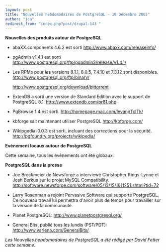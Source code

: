 ```yaml
---
layout: post
title: "Nouvelles hebdomadaires de PostgreSQL - 18 Décembre 2005"
author: "jca"
redirect_from: "index.php?post/drupal-143 "
---
```




<strong>Nouvelles des produits autour de PostgreSQL</strong>

<ul>

<li>

abaXX.components 4.6.2 est sorti  <a target="_blank" href="http://www.abaxx.com/releaseinfo/">http://www.abaxx.com/releaseinfo/</a>

</li>

<li>

pgAdmin v1.4.1 est sorti  <a target="_blank" href="http://www.postgresql.org/ftp/pgadmin3/release/v1.4.1/">http://www.postgresql.org/ftp/pgadmin3/release/v1.4.1/</a>

</li>

<li>

Les RPMs pour les versions  8.1.1, 8.0.5, 7.4.10 et 7.3.12 sont disponibles.  <a target="_blank" href="http://www.postgresql.org/ftp/binary/">http://www.postgresql.org/ftp/binary/</a>

<a target="_blank" href="http://www.postgresql.org/download/bittorrent">http://www.postgresql.org/download/bittorrent</a>

</li>

<li>

ExtenDB a sorti une version de Standard Edition avec le support de PostgreSQL 8.1.  <a target="_blank" href="http://www.extendb.com/pr81.php">http://www.extendb.com/pr81.php</a>

</li>

<li>

PgBrowse 1.4 est sorti.  <a target="_blank" href="http://homepage.mac.com/levanj/TclTk/">http://homepage.mac.com/levanj/TclTk/</a>

</li>

<li>

kbforge sait maintenant utiliser PostgreSQL  <a target="_blank" href="http://kbforge.com/">http://kbforge.com/</a>

</li>

<li>

Wikipgedia-0.0.3 est sorti, incluant des corrections pour la sécurité.  <a target="_blank" href="http://pgfoundry.org/projects/wikipedia/">http://pgfoundry.org/projects/wikipedia/</a>

</li>

</ul>

<p><strong>Evènement locaux autour de PostgreSQL</strong></p>

<p>

Cette semaine, tous les évènements ont été globaux. </p>

<p><strong>PostgreSQL dans la presse</strong></p>

<ul>

<li>

Joe Brockmeier de Newsforge a interviewé Christopher Kings-Lynne et Josh Berkus sur le projet MySQL Compatibility.  <a target="_blank" href="http://software.newsforge.com/software/05/12/15/1611251.shtml?tid=72">http://software.newsforge.com/software/05/12/15/1611251.shtml?tid=72</a>

</li>

<li>

Larry Rosenman a rejoint Pervasive Software qui supporte PostgreSQL. Ce nouveau travail lui permettra d'avoir plus de temps pour travailler sur la version de la communauté. </li>

<li>Planet PostgreSQL:  <a target="_blank" href="http://www.planetpostgresql.org/">http://www.planetpostgresql.org/</a></li>

<li>

General Bits, publié tous les lundis (PST/PDT):  <a target="_blank" href="http://www.varlena.com/GeneralBits/">http://www.varlena.com/GeneralBits/</a>

</li>

</ul>

<p>

<em>Les Nouvelles hebdomadaires de PostgreSQL a été rédigé par David Fetter cette semaine.</em>

</p>